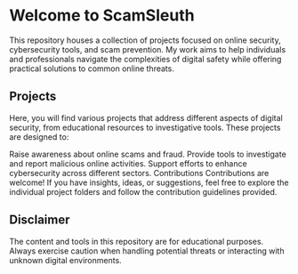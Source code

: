 # Welcome to ScamSleuth
This repository houses a collection of projects focused on online security, cybersecurity tools, and scam prevention. My work aims to help individuals and professionals navigate the complexities of digital safety while offering practical solutions to common online threats.

## Projects
Here, you will find various projects that address different aspects of digital security, from educational resources to investigative tools. These projects are designed to:

Raise awareness about online scams and fraud.
Provide tools to investigate and report malicious online activities.
Support efforts to enhance cybersecurity across different sectors.
Contributions
Contributions are welcome! If you have insights, ideas, or suggestions, feel free to explore the individual project folders and follow the contribution guidelines provided.

## Disclaimer
The content and tools in this repository are for educational purposes. Always exercise caution when handling potential threats or interacting with unknown digital environments.

